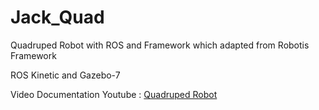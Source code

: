 # Jack_Quad

Quadruped Robot with ROS and Framework which adapted from Robotis Framework

ROS Kinetic and Gazebo-7

Video Documentation
Youtube : [Quadruped Robot](https://studio.youtube.com/video/U6B87XgJ8DU/)
